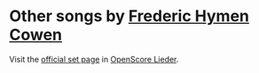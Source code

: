 
# Other songs by [Frederic Hymen Cowen](..)

Visit the [official set page] in [OpenScore Lieder].

[official set page]: https://musescore.com/openscore-lieder-corpus/sets/5105987
[OpenScore Lieder]: https://musescore.com/openscore-lieder-corpus
